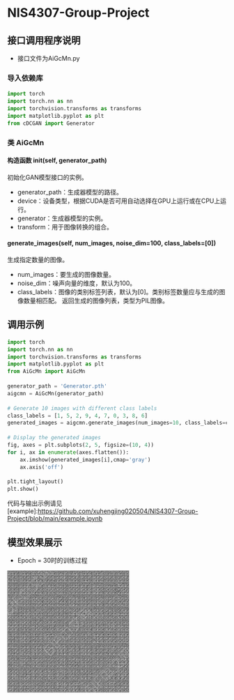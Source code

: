 # NIS4307-Group-Project

## 接口调用程序说明
- 接口文件为AiGcMn.py

### 导入依赖库

```python
import torch
import torch.nn as nn
import torchvision.transforms as transforms
import matplotlib.pyplot as plt
from cDCGAN import Generator
```



### 类 AiGcMn
#### 构造函数 __init__(self, generator_path)
初始化GAN模型接口的实例。

- generator_path：生成器模型的路径。
- device：设备类型，根据CUDA是否可用自动选择在GPU上运行或在CPU上运行。
- generator：生成器模型的实例。
- transform：用于图像转换的组合。

####  generate_images(self, num_images, noise_dim=100, class_labels=[0])
生成指定数量的图像。
- num_images：要生成的图像数量。
- noise_dim：噪声向量的维度，默认为100。
- class_labels：图像的类别标签列表，默认为[0]。类别标签数量应与生成的图像数量相匹配。
返回生成的图像列表，类型为PIL图像。

## 调用示例
```python
import torch
import torch.nn as nn
import torchvision.transforms as transforms
import matplotlib.pyplot as plt
from AiGcMn import AiGcMn

generator_path = 'Generator.pth'
aigcmn = AiGcMn(generator_path)

# Generate 10 images with different class labels
class_labels = [1, 5, 2, 9, 4, 7, 0, 3, 8, 6]
generated_images = aigcmn.generate_images(num_images=10, class_labels=class_labels)

# Display the generated images
fig, axes = plt.subplots(2, 5, figsize=(10, 4))
for i, ax in enumerate(axes.flatten()):
    ax.imshow(generated_images[i],cmap='gray')
    ax.axis('off')

plt.tight_layout()
plt.show()
```
代码与输出示例请见[example]:https://github.com/xuhengjing020504/NIS4307-Group-Project/blob/main/example.ipynb


## 模型效果展示
- Epoch = 30时的训练过程


![](https://github.com/xuhengjing020504/NIS4307-Group-Project/blob/main/sample.gif)

